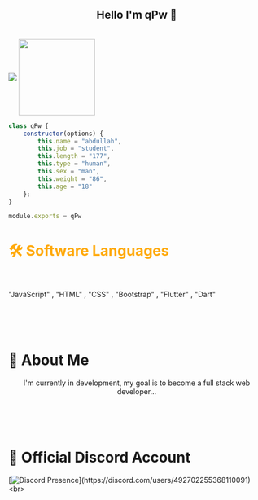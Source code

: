 <h2 align="center">Hello I'm qPw 👋</h2>
<br>
<img align="center" src="https://komarev.com/ghpvc/?username=qPwcikk&color=blue"/>
<img align="center" src="https://count.getloli.com/get/@qPwcikk?theme=moebooru"width="%100" height="150px"/>





```js
class qPw {
    constructor(options) {
        this.name = "abdullah",
        this.job = "student",
        this.length = "177",
        this.type = "human",
        this.sex = "man",
        this.weight = "86",
        this.age = "18"
    };
}

module.exports = qPw
```
<h1 style="color: #ffa90a">🛠  Software Languages</h1>
<br>
<p>"JavaScript" , "HTML" , "CSS" , "Bootstrap" , "Flutter" , "Dart"</p>

</br>
</br>
</br>

<h1> 🌟 About Me</h1>

<p align="center">I'm currently in development, my goal is to become a full stack web developer...
</p>
</br>
</br>
</br>



<h1>📛 Official Discord Account</h1>

[![Discord Presence](https://lanyard-profile-readme.vercel.app/api/492702255368110091?theme=light&bg=809ecf&animated=false&hideDiscrim=true&borderRadius=30px&idleMessage=Probably%20doing%20something%20else...)](https://discord.com/users/492702255368110091)
 <br>


